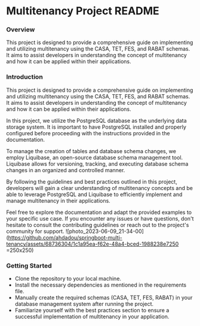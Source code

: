 # Multitenancy Project README

###  Overview 
This project is designed to provide a comprehensive guide on implementing and utilizing multitenancy using the CASA, TET, FES, and RABAT schemas. It aims to assist developers in understanding the concept of multitenancy and how it can be applied within their applications. 

###  Introduction


This project is designed to provide a comprehensive guide on implementing and utilizing multitenancy using the CASA, TET, FES, and RABAT schemas. It aims to assist developers in understanding the concept of multitenancy and how it can be applied within their applications.

In this project, we utilize the PostgreSQL database as the underlying data storage system. It is important to have PostgreSQL installed and properly configured before proceeding with the instructions provided in the documentation.

To manage the creation of tables and database schema changes, we employ Liquibase, an open-source database schema management tool. Liquibase allows for versioning, tracking, and executing database schema changes in an organized and controlled manner.

By following the guidelines and best practices outlined in this project, developers will gain a clear understanding of multitenancy concepts and be able to leverage PostgreSQL and Liquibase to efficiently implement and manage multitenancy in their applications.

Feel free to explore the documentation and adapt the provided examples to your specific use case. If you encounter any issues or have questions, don't hesitate to consult the contributing guidelines or reach out to the project's community for support.
![photo_2023-06-09_21-34-00](https://github.com/ahdadou/springboot-multi-tenancy/assets/68736304/1c1a95ea-f62e-48a4-bced-1988238e7250 =250x250)

### Getting Started

 - Clone the repository to your local machine.  
 - Install the necessary dependencies as mentioned in the requirements file.
 - Manually create the required schemas (CASA, TET, FES, RABAT) in your
   database management system after running the project.
 - Familiarize yourself with the best practices section to ensure a
   successful implementation of multitenancy in your application.
